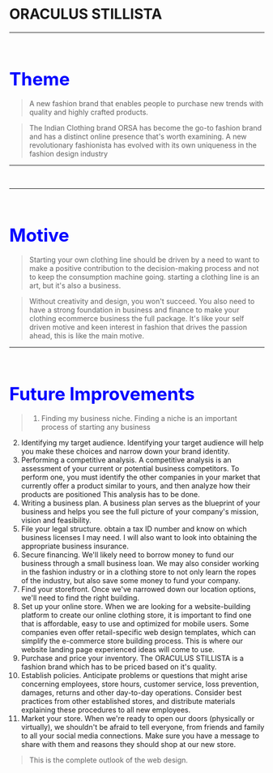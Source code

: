 # **ORACULUS STILLISTA**

<hr>

<br>



# <b><span style="color: blue ; font-size: 2.2rem;">**Theme**</span></b>



>A new fashion brand that enables people to purchase new trends with quality and highly crafted products.



>The Indian Clothing brand ORSA has become the go-to fashion brand and has a distinct online presence that's worth examining. A new revolutionary fashionista has evolved with its own uniqueness in the fashion
design industry 

<hr>

<br>





<hr>

<br>



# <b><span style="color: blue ; font-size: 2.2rem;">**Motive**</span></b>



>Starting your own clothing line should be driven by a need to want to make a positive contribution to the decision-making process and not to keep the consumption machine going.
starting a clothing line is an art, but it's also a business.



>Without creativity and design, you won't succeed. You also need to have a strong foundation in business and finance to make your clothing ecommerce business the full package.
It's like your self driven motive and keen interest in fashion that drives the passion ahead, this is like the main motive.

<hr>

<br>



# <b><span style="color: blue ; font-size: 2.2rem;">**Future Improvements**</span></b>



>1. Finding my business niche.
    Finding a niche is an important process of starting any business
2. Identifying my target audience.
    Identifying your target audience will help you make these choices and narrow down your brand identity. 
3. Performing a competitive analysis.
    A competitive analysis is an assessment of your current or potential business competitors.
    To perform one, you must identify the other companies in your market that currently offer a product similar to yours, and then analyze how their products are positioned
    This analysis has to be done.
4. Writing a business plan.
    A business plan serves as the blueprint of your business and helps you see the full picture of your company's mission, vision and feasibility.
5. File your legal structure.
    obtain a tax ID number and know on which business licenses I may need. I will also want to look into obtaining the appropriate business insurance.
6. Secure financing.
     We'll likely need to borrow money to fund our business through a small business loan. 
     We may also consider working in the fashion industry or in a clothing store to not only learn the ropes of the industry, but also save some money to fund your company.
7. Find your storefront.
     Once we've narrowed down our location options, we'll need to find the right building.
8. Set up your online store.
     When we are looking for a website-building platform to create our online clothing store, it is important to find one that is affordable, easy to use and optimized for mobile users. 
     Some companies even offer retail-specific web design templates, which can simplify the e-commerce store building process.
This is where our website landing page experienced ideas will come to use.
9. Purchase and price your inventory.
     The ORACULUS STILLISTA is a fashion brand which has to be priced based on it's quality.
10. Establish policies.
     Anticipate problems or questions that might arise concerning employees, store hours, customer service, loss prevention, damages, returns and other day-to-day operations. 
     Consider best practices from other established stores, and distribute materials explaining these procedures to all new employees.
11. Market your store.
     When we're ready to open our doors (physically or virtually), we shouldn't be afraid to tell everyone, from friends and family to all your social media connections. 
     Make sure you have a message to share with them and reasons they should shop at our new store.





>



>



>This is the complete outlook of the web design.